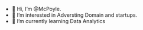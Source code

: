 - 👋 Hi, I’m @McPoyle. 
- 👀 I’m interested in Adversting Domain and startups.
- 🌱 I’m currently learning Data Analytics 
